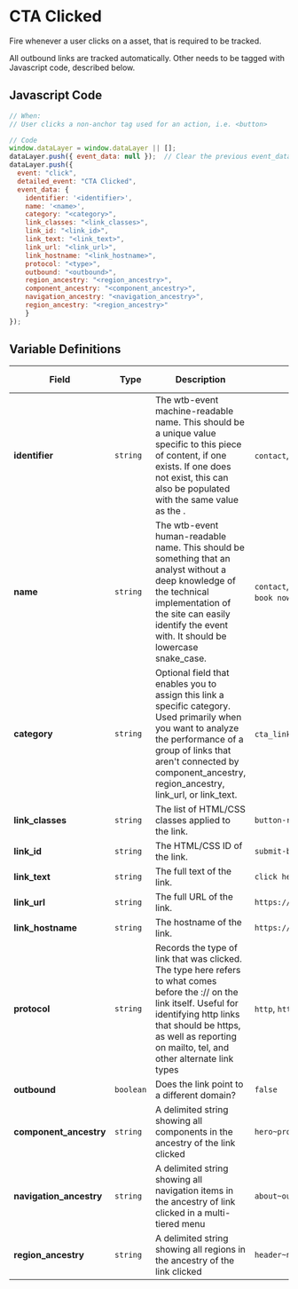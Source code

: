 # CTA Clicked

Fire whenever a user clicks on a asset, that is required to be tracked.

All outbound links are tracked automatically. Other needs to be tagged with Javascript code, described below.

## Javascript Code

```js
// When:
// User clicks a non-anchor tag used for an action, i.e. <button>

// Code
window.dataLayer = window.dataLayer || [];
dataLayer.push({ event_data: null });  // Clear the previous event_data object.
dataLayer.push({
  event: "click",
  detailed_event: "CTA Clicked",
  event_data: {
    identifier: '<identifier>',
    name: '<name>', 
    category: "<category>",
    link_classes: "<link_classes>",
    link_id: "<link_id>",
    link_text: "<link_text>", 
    link_url: "<link_url>",
    link_hostname: "<link_hostname>",
    protocol: "<type>",
    outbound: "<outbound>", 
    region_ancestry: "<region_ancestry>",
    component_ancestry: "<component_ancestry>",
    navigation_ancestry: "<navigation_ancestry>",
    region_ancestry: "<region_ancestry>"
    }
});
```

## Variable Definitions

|Field|Type|Description|Example|Maximum Length|
| --- | --- | --- | --- | --- |
|**identifier**|`string`|The wtb-event machine-readable name. This should be a unique value specific to this piece of content, if one exists. If one does not exist, this can also be populated with the same value as the <name>.|`contact`, `lead_generation`|`100`|
|**name**|`string`|The wtb-event human-readable name. This should be something that an analyst without a deep knowledge of the technical implementation of the site can easily identify the event with. It should be lowercase snake_case.|`contact`, `lead_generation`, `book now`, `learn more`|`100`|
|**category**|`string`|Optional field that enables you to assign this link a specific category. Used primarily when you want to analyze the performance of a group of links that aren't connected by component_ancestry, region_ancestry, link_url, or link_text.|`cta_links`, `wtb_links`|`100`|
|**link_classes**|`string`|The list of HTML/CSS classes applied to the link.|`button-red`|`100`|
|**link_id**|`string`|The HTML/CSS ID of the link.|`submit-button`|`100`|
|**link_text**|`string`|The full text of the link.|`click here`|`100`|
|**link_url**|`string`|The full URL of the link.|`https://www.example.com/form`|`100`|
|**link_hostname**|`string`|The hostname of the link.|`https://www.example.com`|`100`|
|**protocol**|`string`|Records the type of link that was clicked. The type here refers to what comes before the :// on the link itself. Useful for identifying http links that should be https, as well as reporting on mailto, tel, and other alternate link types|`http`, `https`, `tel`, `mailto`|`100`|
|**outbound**|`boolean`|Does the link point to a different domain?|`false`|`100`|
|**component_ancestry**|`string`|A delimited string showing all components in the ancestry of the link clicked|`hero~product carousel`|`100`|
|**navigation_ancestry**|`string`|A delimited string showing all navigation items in the ancestry of link clicked in a multi-tiered menu|`about~our leadership~our CEO`|`100`|
|**region_ancestry**|`string`|A delimited string showing all regions in the ancestry of the link clicked|`header~navigation`|`100`|
